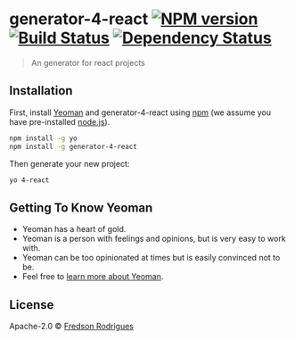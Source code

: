 # generator-4-react [![NPM version][npm-image]][npm-url] [![Build Status][travis-image]][travis-url] [![Dependency Status][daviddm-image]][daviddm-url]
> An generator for react projects

## Installation

First, install [Yeoman](http://yeoman.io) and generator-4-react using [npm](https://www.npmjs.com/) (we assume you have pre-installed [node.js](https://nodejs.org/)).

```bash
npm install -g yo
npm install -g generator-4-react
```

Then generate your new project:

```bash
yo 4-react
```

## Getting To Know Yeoman

 * Yeoman has a heart of gold.
 * Yeoman is a person with feelings and opinions, but is very easy to work with.
 * Yeoman can be too opinionated at times but is easily convinced not to be.
 * Feel free to [learn more about Yeoman](http://yeoman.io/).

## License

Apache-2.0 © [Fredson Rodrigues]()


[npm-image]: https://badge.fury.io/js/generator-4-react.svg
[npm-url]: https://npmjs.org/package/generator-4-react
[travis-image]: https://travis-ci.org/fredsonrodrigues/generator-4-react.svg?branch=master
[travis-url]: https://travis-ci.org/fredsonrodrigues/generator-4-react
[daviddm-image]: https://david-dm.org/fredsonrodrigues/generator-4-react.svg?theme=shields.io
[daviddm-url]: https://david-dm.org/fredsonrodrigues/generator-4-react
